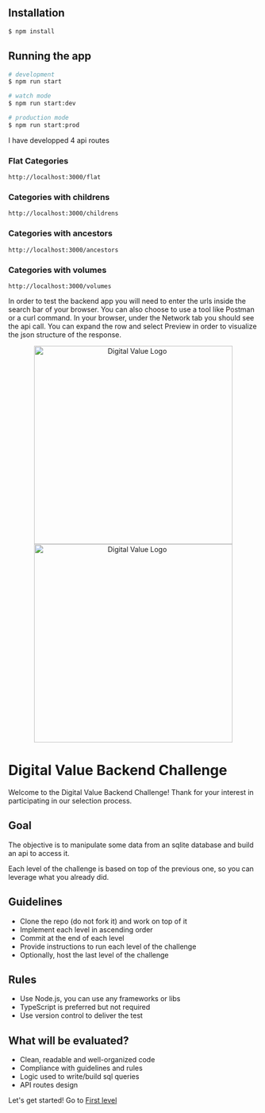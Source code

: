 

## Installation

```bash
$ npm install
```

## Running the app

```bash
# development
$ npm run start

# watch mode
$ npm run start:dev

# production mode
$ npm run start:prod
```

I have developped 4 api routes

### Flat Categories
```
http://localhost:3000/flat
```
### Categories with childrens
```
http://localhost:3000/childrens
```
### Categories with ancestors
```
http://localhost:3000/ancestors
```
### Categories with volumes
```
http://localhost:3000/volumes
```

In order to test the backend app you will need to enter the urls inside the search bar of your browser. You can also choose to use a tool like Postman or a curl command.
In your browser, under the Network tab you should see the api call.
You can expand the row and select Preview in order to visualize the json structure of the response.

<p align="center">
    <a href="#gh-dark-mode-only">
        <img src="https://cdn.digitaldrive.fr/corporate/logo-hd-white.png#gh-dark-mode-only" width="400" alt="Digital Value Logo" />
    </a>
    <a href="#gh-light-mode-only">
        <img src="https://cdn.digitaldrive.fr/corporate/logo-hd.png#gh-light-mode-only" width="400" alt="Digital Value Logo" />
    </a>
</p>

# Digital Value Backend Challenge

Welcome to the Digital Value Backend Challenge! Thank for your interest in participating in our selection process.

## Goal

The objective is to manipulate some data from an sqlite database and build an api to access it.

Each level of the challenge is based on top of the previous one, so you can leverage what you already did.

## Guidelines

- Clone the repo (do not fork it) and work on top of it
- Implement each level in ascending order
- Commit at the end of each level
- Provide instructions to run each level of the challenge
- Optionally, host the last level of the challenge

## Rules

- Use Node.js, you can use any frameworks or libs
- TypeScript is preferred but not required
- Use version control to deliver the test

## What will be evaluated?

- Clean, readable and well-organized code
- Compliance with guidelines and rules
- Logic used to write/build sql queries
- API routes design

Let's get started! Go to [First level](level1)

